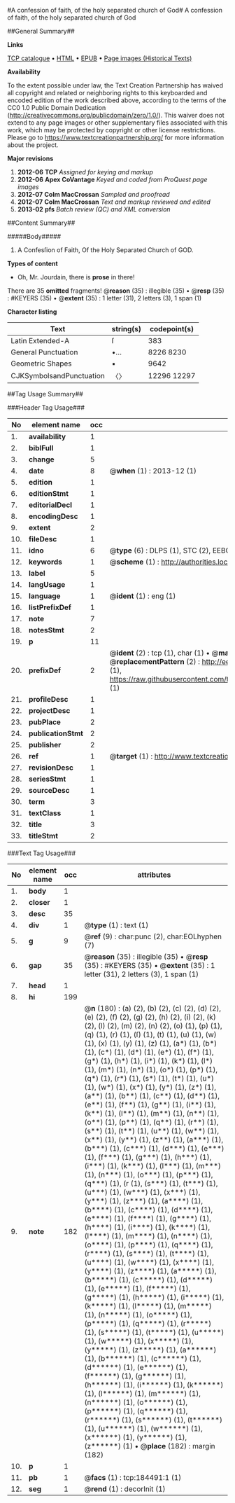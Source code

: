 #A confession of faith, of the holy separated church of God#
A confession of faith, of the holy separated church of God

##General Summary##

**Links**

[TCP catalogue](http://www.ota.ox.ac.uk/tcp/)  • 
[HTML](http://tei.it.ox.ac.uk/tcp/Texts-HTML/free/B08/B08820.html)  • 
[EPUB](http://tei.it.ox.ac.uk/tcp/Texts-EPUB/free/B08/B08820.epub) • 
[Page images (Historical Texts)](https://historicaltexts.jisc.ac.uk/eebo-64551130e)

**Availability**

To the extent possible under law, the Text Creation Partnership has waived all copyright and related or neighboring rights to this keyboarded and encoded edition of the work described above, according to the terms of the CC0 1.0 Public Domain Dedication (http://creativecommons.org/publicdomain/zero/1.0/). This waiver does not extend to any page images or other supplementary files associated with this work, which may be protected by copyright or other license restrictions. Please go to https://www.textcreationpartnership.org/ for more information about the project.

**Major revisions**

1. __2012-06__ __TCP__ *Assigned for keying and markup*
1. __2012-06__ __Apex CoVantage__ *Keyed and coded from ProQuest page images*
1. __2012-07__ __Colm MacCrossan__ *Sampled and proofread*
1. __2012-07__ __Colm MacCrossan__ *Text and markup reviewed and edited*
1. __2013-02__ __pfs__ *Batch review (QC) and XML conversion*

##Content Summary##

#####Body#####

1. A Confesſion of Faith, Of the Holy Separated Church of GOD.

**Types of content**

  * Oh, Mr. Jourdain, there is **prose** in there!

There are 35 **omitted** fragments! 
 @__reason__ (35) : illegible (35)  •  @__resp__ (35) : #KEYERS (35)  •  @__extent__ (35) : 1 letter (31), 2 letters (3), 1 span (1)

**Character listing**


|Text|string(s)|codepoint(s)|
|---|---|---|
|Latin Extended-A|ſ|383|
|General Punctuation|•…|8226 8230|
|Geometric Shapes|▪|9642|
|CJKSymbolsandPunctuation|〈〉|12296 12297|

##Tag Usage Summary##

###Header Tag Usage###

|No|element name|occ|attributes|
|---|---|---|---|
|1.|__availability__|1||
|2.|__biblFull__|1||
|3.|__change__|5||
|4.|__date__|8| @__when__ (1) : 2013-12 (1)|
|5.|__edition__|1||
|6.|__editionStmt__|1||
|7.|__editorialDecl__|1||
|8.|__encodingDesc__|1||
|9.|__extent__|2||
|10.|__fileDesc__|1||
|11.|__idno__|6| @__type__ (6) : DLPS (1), STC (2), EEBO-CITATION (1), OCLC (1), VID (1)|
|12.|__keywords__|1| @__scheme__ (1) : http://authorities.loc.gov/ (1)|
|13.|__label__|5||
|14.|__langUsage__|1||
|15.|__language__|1| @__ident__ (1) : eng (1)|
|16.|__listPrefixDef__|1||
|17.|__note__|7||
|18.|__notesStmt__|2||
|19.|__p__|11||
|20.|__prefixDef__|2| @__ident__ (2) : tcp (1), char (1)  •  @__matchPattern__ (2) : ([0-9\-]+):([0-9IVX]+) (1), (.+) (1)  •  @__replacementPattern__ (2) : http://eebo.chadwyck.com/downloadtiff?vid=$1&page=$2 (1), https://raw.githubusercontent.com/textcreationpartnership/Texts/master/tcpchars.xml#$1 (1)|
|21.|__profileDesc__|1||
|22.|__projectDesc__|1||
|23.|__pubPlace__|2||
|24.|__publicationStmt__|2||
|25.|__publisher__|2||
|26.|__ref__|1| @__target__ (1) : http://www.textcreationpartnership.org/docs/. (1)|
|27.|__revisionDesc__|1||
|28.|__seriesStmt__|1||
|29.|__sourceDesc__|1||
|30.|__term__|3||
|31.|__textClass__|1||
|32.|__title__|3||
|33.|__titleStmt__|2||


###Text Tag Usage###

|No|element name|occ|attributes|
|---|---|---|---|
|1.|__body__|1||
|2.|__closer__|1||
|3.|__desc__|35||
|4.|__div__|1| @__type__ (1) : text (1)|
|5.|__g__|9| @__ref__ (9) : char:punc (2), char:EOLhyphen (7)|
|6.|__gap__|35| @__reason__ (35) : illegible (35)  •  @__resp__ (35) : #KEYERS (35)  •  @__extent__ (35) : 1 letter (31), 2 letters (3), 1 span (1)|
|7.|__head__|1||
|8.|__hi__|199||
|9.|__note__|182| @__n__ (180) : (a) (2), (b) (2), (c) (2), (d) (2), (e) (2), (f) (2), (g) (2), (h) (2), (i) (2), (k) (2), (l) (2), (m) (2), (n) (2), (o) (1), (p) (1), (q) (1), (r) (1), (ſ) (1), (t) (1), (u) (1), (w) (1), (x) (1), (y) (1), (z) (1), (a*) (1), (b*) (1), (c*) (1), (d*) (1), (e*) (1), (f*) (1), (g*) (1), (h*) (1), (i*) (1), (k*) (1), (l*) (1), (m*) (1), (n*) (1), (o*) (1), (p*) (1), (q*) (1), (r*) (1), (s*) (1), (t*) (1), (u*) (1), (w*) (1), (x*) (1), (y*) (1), (z*) (1), (a**) (1), (b**) (1), (c**) (1), (d**) (1), (e**) (1), (f**) (1), (g**) (1), (i**) (1), (k**) (1), (l**) (1), (m**) (1), (n**) (1), (o**) (1), (p**) (1), (q**) (1), (r**) (1), (s**) (1), (t**) (1), (u**) (1), (w**) (1), (x**) (1), (y**) (1), (z**) (1), (a***) (1), (b***) (1), (c***) (1), (d***) (1), (e***) (1), (f***) (1), (g***) (1), (h***) (1), (i***) (1), (k***) (1), (l***) (1), (m***) (1), (n***) (1), (o***) (1), (p***) (1), (q***) (1), (r (1), (s***) (1), (t***) (1), (u***) (1), (w***) (1), (x***) (1), (y***) (1), (z***) (1), (a****) (1), (b****) (1), (c****) (1), (d****) (1), (e****) (1), (f****) (1), (g****) (1), (h****) (1), (i****) (1), (k****) (1), (l****) (1), (m****) (1), (n****) (1), (o****) (1), (p****) (1), (q****) (1), (r****) (1), (s****) (1), (t****) (1), (u****) (1), (w****) (1), (x****) (1), (y****) (1), (z****) (1), (a*****) (1), (b*****) (1), (c*****) (1), (d*****) (1), (e*****) (1), (f*****) (1), (g*****) (1), (h*****) (1), (i*****) (1), (k*****) (1), (l*****) (1), (m*****) (1), (n*****) (1), (o*****) (1), (p*****) (1), (q*****) (1), (r*****) (1), (s*****) (1), (t*****) (1), (u*****) (1), (w*****) (1), (x*****) (1), (y*****) (1), (z*****) (1), (a******) (1), (b******) (1), (c******) (1), (d******) (1), (e******) (1), (f******) (1), (g******) (1), (h******) (1), (i******) (1), (k******) (1), (l******) (1), (m******) (1), (n******) (1), (o******) (1), (p******) (1), (q******) (1), (r******) (1), (s******) (1), (t******) (1), (u******) (1), (w******) (1), (x******) (1), (y******) (1), (z******) (1)  •  @__place__ (182) : margin (182)|
|10.|__p__|1||
|11.|__pb__|1| @__facs__ (1) : tcp:184491:1 (1)|
|12.|__seg__|1| @__rend__ (1) : decorInit (1)|
